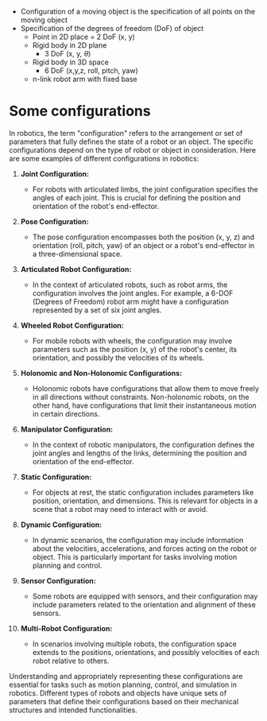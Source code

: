 - Configuration of a moving object is the specification of all points on the moving object
- Specification of the degrees of freedom (DoF) of object
	- Point in 2D place = 2 DoF (x, y)
	- Rigid body in 2D plane
		- 3 DoF (x, y, $\theta$)
	- Rigid body in 3D space
		- 6 DoF (x,y,z, roll, pitch, yaw)
	- n-link robot arm with fixed base

# Some configurations
In robotics, the term "configuration" refers to the arrangement or set of parameters that fully defines the state of a robot or an object. The specific configurations depend on the type of robot or object in consideration. Here are some examples of different configurations in robotics:

1. **Joint Configuration:**
   - For robots with articulated limbs, the joint configuration specifies the angles of each joint. This is crucial for defining the position and orientation of the robot's end-effector.

2. **Pose Configuration:**
   - The pose configuration encompasses both the position (x, y, z) and orientation (roll, pitch, yaw) of an object or a robot's end-effector in a three-dimensional space.

3. **Articulated Robot Configuration:**
   - In the context of articulated robots, such as robot arms, the configuration involves the joint angles. For example, a 6-DOF (Degrees of Freedom) robot arm might have a configuration represented by a set of six joint angles.

4. **Wheeled Robot Configuration:**
   - For mobile robots with wheels, the configuration may involve parameters such as the position (x, y) of the robot's center, its orientation, and possibly the velocities of its wheels.

5. **Holonomic and Non-Holonomic Configurations:**
   - Holonomic robots have configurations that allow them to move freely in all directions without constraints. Non-holonomic robots, on the other hand, have configurations that limit their instantaneous motion in certain directions.

6. **Manipulator Configuration:**
   - In the context of robotic manipulators, the configuration defines the joint angles and lengths of the links, determining the position and orientation of the end-effector.

7. **Static Configuration:**
   - For objects at rest, the static configuration includes parameters like position, orientation, and dimensions. This is relevant for objects in a scene that a robot may need to interact with or avoid.

8. **Dynamic Configuration:**
   - In dynamic scenarios, the configuration may include information about the velocities, accelerations, and forces acting on the robot or object. This is particularly important for tasks involving motion planning and control.

9. **Sensor Configuration:**
   - Some robots are equipped with sensors, and their configuration may include parameters related to the orientation and alignment of these sensors.

10. **Multi-Robot Configuration:**
    - In scenarios involving multiple robots, the configuration space extends to the positions, orientations, and possibly velocities of each robot relative to others.

Understanding and appropriately representing these configurations are essential for tasks such as motion planning, control, and simulation in robotics. Different types of robots and objects have unique sets of parameters that define their configurations based on their mechanical structures and intended functionalities.
